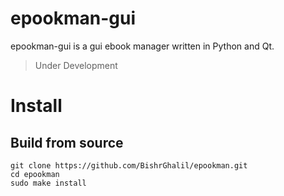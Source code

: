 # epookman-gui
epookman-gui is a gui ebook manager written in Python and Qt.

> Under Development

# Install
## Build from source
```
git clone https://github.com/BishrGhalil/epookman.git
cd epookman
sudo make install
```
